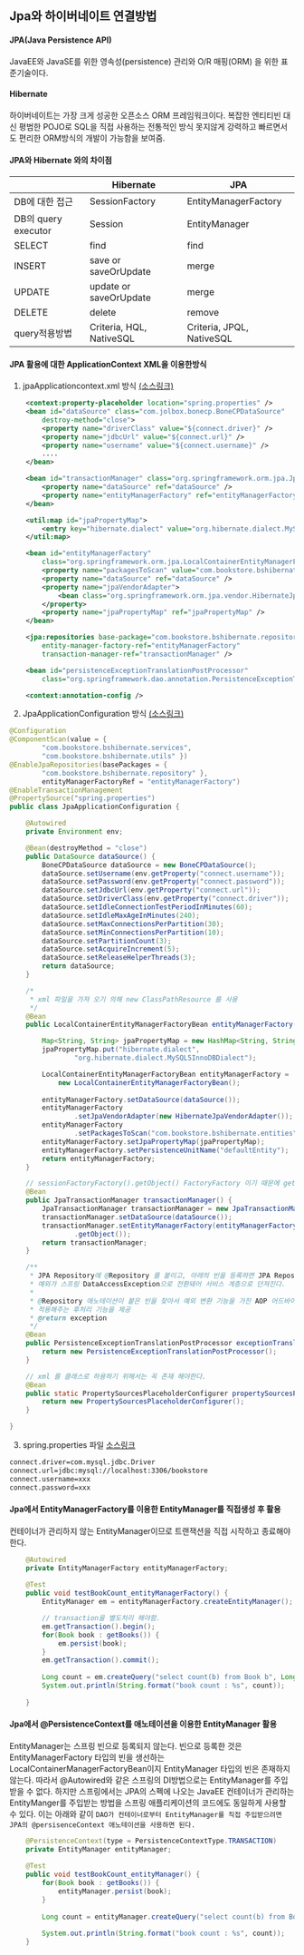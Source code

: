 ## Jpa와 하이버네이트 연결방법

#### JPA(Java Persistence API)
JavaEE와 JavaSE를 위한 영속성(persistence) 관리와 O/R 매핑(ORM) 을 위한 표준기술이다.

#### Hibernate
하이버네이트는 가장 크게 성공한 오픈소스 ORM 프레임워크이다. 복잡한 엔티티빈 대신 평범한 POJO로 SQL을 직접 사용하는 전통적인 방식 못지않게 강력하고 빠르면서도 편리한 ORM방식의 개발이 가능함을 보여줌.

#### JPA와 Hibernate 와의 차이점

||Hibernate|JPA|
|---|---|---|
|DB에 대한 접근|SessionFactory|EntityManagerFactory|
|DB의 query executor|Session|EntityManager|
|SELECT|find|find|
|INSERT|save or saveOrUpdate|merge|
|UPDATE|update or saveOrUpdate|merge|
|DELETE|delete|remove|
|query적용방법|Criteria, HQL, NativeSQL|Criteria, JPQL, NativeSQL|


#### JPA 활용에 대한 ApplicationContext XML을 이용한방식

1) jpaApplicationcontext.xml 방식 [(소스링크)](https://github.com/skc3779/workspace_luna_bookstore_sample/blob/master/bookstore_0404_17_jpa_querydql/src/test/resources/jpaApplicationContext.xml)

```xml
	<context:property-placeholder location="spring.properties" />
	<bean id="dataSource" class="com.jolbox.bonecp.BoneCPDataSource"
		destroy-method="close">
		<property name="driverClass" value="${connect.driver}" />
		<property name="jdbcUrl" value="${connect.url}" />
		<property name="username" value="${connect.username}" />
		....
	</bean>

	<bean id="transactionManager" class="org.springframework.orm.jpa.JpaTransactionManager">
		<property name="dataSource" ref="dataSource" />
		<property name="entityManagerFactory" ref="entityManagerFactory" />
	</bean>

	<util:map id="jpaPropertyMap">
		<entry key="hibernate.dialect" value="org.hibernate.dialect.MySQL5InnoDBDialect" />
	</util:map>

	<bean id="entityManagerFactory"
		class="org.springframework.orm.jpa.LocalContainerEntityManagerFactoryBean">
		<property name="packagesToScan" value="com.bookstore.bshibernate.entities" />
		<property name="dataSource" ref="dataSource" />
		<property name="jpaVendorAdapter">
			<bean class="org.springframework.orm.jpa.vendor.HibernateJpaVendorAdapter" />
		</property>
		<property name="jpaPropertyMap" ref="jpaPropertyMap" />
	</bean>

	<jpa:repositories base-package="com.bookstore.bshibernate.repository"
		entity-manager-factory-ref="entityManagerFactory"
		transaction-manager-ref="transactionManager" />

	<bean id="persistenceExceptionTranslationPostProcessor"
		class="org.springframework.dao.annotation.PersistenceExceptionTranslationPostProcessor" />

	<context:annotation-config />
```

2) JpaApplicationConfiguration 방식 [(소스링크)](https://github.com/skc3779/workspace_luna_bookstore_sample/blob/master/bookstore_0404_17_jpa_querydql/src/main/java/com/bookstore/bshibernate/config/JpaApplicationConfiguration.java)

```java
@Configuration
@ComponentScan(value = { 
		"com.bookstore.bshibernate.services",
		"com.bookstore.bshibernate.utils" })
@EnableJpaRepositories(basePackages = { 
		"com.bookstore.bshibernate.repository" }, 
		entityManagerFactoryRef = "entityManagerFactory")
@EnableTransactionManagement
@PropertySource("spring.properties")
public class JpaApplicationConfiguration {

	@Autowired
	private Environment env;

	@Bean(destroyMethod = "close")
	public DataSource dataSource() {
		BoneCPDataSource dataSource = new BoneCPDataSource();
		dataSource.setUsername(env.getProperty("connect.username"));
		dataSource.setPassword(env.getProperty("connect.password"));
		dataSource.setJdbcUrl(env.getProperty("connect.url"));
		dataSource.setDriverClass(env.getProperty("connect.driver"));
		dataSource.setIdleConnectionTestPeriodInMinutes(60);
		dataSource.setIdleMaxAgeInMinutes(240);
		dataSource.setMaxConnectionsPerPartition(30);
		dataSource.setMinConnectionsPerPartition(10);
		dataSource.setPartitionCount(3);
		dataSource.setAcquireIncrement(5);
		dataSource.setReleaseHelperThreads(3);
		return dataSource;
	}

	/*
	 * xml 파일을 가져 오기 의해 new ClassPathResource 를 사용
	 */
	@Bean
	public LocalContainerEntityManagerFactoryBean entityManagerFactory() {

		Map<String, String> jpaPropertyMap = new HashMap<String, String>();
		jpaPropertyMap.put("hibernate.dialect",
				"org.hibernate.dialect.MySQL5InnoDBDialect");

		LocalContainerEntityManagerFactoryBean entityManagerFactory = 
        	new LocalContainerEntityManagerFactoryBean();
        
		entityManagerFactory.setDataSource(dataSource());
		entityManagerFactory
				.setJpaVendorAdapter(new HibernateJpaVendorAdapter());
		entityManagerFactory
				.setPackagesToScan("com.bookstore.bshibernate.entities");
		entityManagerFactory.setJpaPropertyMap(jpaPropertyMap);
		entityManagerFactory.setPersistenceUnitName("defaultEntity");
		return entityManagerFactory;
	}

	// sessionFactoryFactory().getObject() FactoryFactory 이기 때문에 getObject()로 받아아 한다.
	@Bean
	public JpaTransactionManager transactionManager() {
		JpaTransactionManager transactionManager = new JpaTransactionManager();
		transactionManager.setDataSource(dataSource());
		transactionManager.setEntityManagerFactory(entityManagerFactory()
				.getObject());
		return transactionManager;
	}

	/**
	 * JPA Repository에 @Repository 를 붙이고, 아래의 빈을 등록하면 JPA Repository (DAO)에서 발생하는
	 * 예외가 스프링 DataAccessException으로 전환돼어 서비스 계층으로 던져진다.
	 *  
	 * @Repository 애노테이션이 붙은 빈을 찾아서 예외 변환 기능을 가진 AOP 어드바이스를
	 * 적용해주는 후처리 기능을 제공 
	 * @return exception
	 */
	@Bean
	public PersistenceExceptionTranslationPostProcessor exceptionTranslation() {
		return new PersistenceExceptionTranslationPostProcessor();
	}

	// xml 를 클래스로 하용하기 위해서는 꼭 존재 해야한다.
	@Bean
	public static PropertySourcesPlaceholderConfigurer propertySourcesPlaceholderConfigurer() {
		return new PropertySourcesPlaceholderConfigurer();
	}

}
```

3) spring.properties 파일 [소스링크](https://github.com/skc3779/workspace_luna_bookstore_sample/blob/master/bookstore_0404_17_jpa_querydql/src/test/resources/spring.properties)

```txt
connect.driver=com.mysql.jdbc.Driver
connect.url=jdbc:mysql://localhost:3306/bookstore
connect.username=xxx
connect.password=xxx
```

#### Jpa에서 EntityManagerFactory를 이용한 EntityManager를 직접생성 후 활용

컨테이너가 관리하지 않는 EntityManager이므로 트랜잭션을 직접 시작하고 종료해야 한다.

```java
	@Autowired
	private EntityManagerFactory entityManagerFactory;
	
	@Test
	public void testBookCount_entityManagerFactory() {
		EntityManager em = entityManagerFactory.createEntityManager();

		// transaction을 별도처리 해야함.
		em.getTransaction().begin();		
		for(Book book : getBooks()) {
			em.persist(book);	
		}		
		em.getTransaction().commit();
        
		Long count = em.createQuery("select count(b) from Book b", Long.class).getSingleResult();		
		System.out.println(String.format("book count : %s", count));
		
	}
```

#### Jpa에서 @PersistenceContext를 애노테이션을 이용한 EntityManager 활용

EntityManager는 스프링 빈으로 등록되지 않는다. 빈으로 등록한 것은 EntityManagerFactory 타입의 빈을 생선하는 LocalContainerManagerFactoryBean이지 EntityManager 타입의 빈은 존재하지 않는다. 따라서 @Autowired와 같은 스프링의 DI방법으로는 EntityManager를 주입받을 수 없다. 하지만 스프링에서는 JPA의 스펙에 나오는 JavaEE 컨테이너가 관리하는 EntityManger를 주입받는 방법을 스프링 애플리케이션의 코드에도 동일하게 사용할 수 있다.
이는 아래와 같이 `DAO가 컨테이너로부터 EntityManager를 직접 주입받으려면 JPA의 @persisenceContext 애노테이션을 사용하면 된다.`

```java
	@PersistenceContext(type = PersistenceContextType.TRANSACTION)
	private EntityManager entityManager;
    
	@Test
	public void testBookCount_entityManager() {
		for(Book book : getBooks()) {
			entityManager.persist(book);	
		}
		
		Long count = entityManager.createQuery("select count(b) from Book b", Long.class).getSingleResult();
		
		System.out.println(String.format("book count : %s", count));
	}

```





